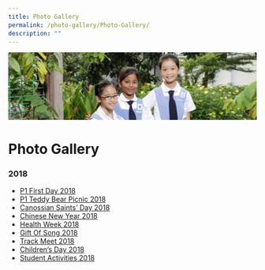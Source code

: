```yaml
---
title: Photo Gallery
permalink: /photo-gallery/Photo-Gallery/
description: ""
---
```

![](/images/banner-calendar.jpg)

Photo Gallery
=============

### **2018**

*   [P1 First Day 2018 ](/photo-gallery/P1-First-Day-2018/)
*   [P1 Teddy Bear Picnic 2018](https://stanthonyscanossianpri.moe.edu.sg/photo-gallery/teddy-bear-picnic-2018/)
*   [Canossian Saints’ Day 2018](https://stanthonyscanossianpri.moe.edu.sg/photo-gallery/canossian-saints-day-2018/)
*   [Chinese New Year 2018](https://stanthonyscanossianpri.moe.edu.sg/photo-gallery/chinese-new-year-2018/)
*   [Health Week 2018](https://stanthonyscanossianpri.moe.edu.sg/photo-gallery/health-week-2018/)
*   [Gift Of Song 2018](https://stanthonyscanossianpri.moe.edu.sg/photo-gallery/gift-of-song-2018/)
*   [Track Meet 2018](https://stanthonyscanossianpri.moe.edu.sg/photo-gallery/track-meet-2018/)
*   [Children’s Day 2018](https://stanthonyscanossianpri.moe.edu.sg/photo-gallery/childrens-day-2018/)
*   [Student Activities 2018](https://stanthonyscanossianpri.moe.edu.sg/photo-gallery/student-activities-2018/)
